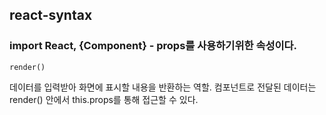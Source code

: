 ## react-syntax



### import React, {Component} - props를 사용하기위한 속성이다.

~~~ 
render() 
~~~

데이터를 입력받아 화면에 표시할 내용을 반환하는 역할. 컴포넌트로 전달된 데이터는 render() 안에서 this.props를 통해 접근할 수 있다.